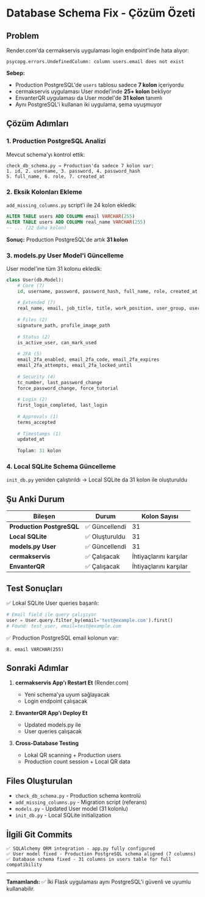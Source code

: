 # Database Schema Fix - Çözüm Özeti

## Problem
Render.com'da cermakservis uygulaması login endpoint'inde hata alıyor:
```
psycopg.errors.UndefinedColumn: column users.email does not exist
```

**Sebep:** 
- Production PostgreSQL'de `users` tablosu sadece **7 kolon** içeriyordu
- cermakservis uygulaması User model'inde **25+ kolon** bekliyor
- EnvanterQR uygulaması da User model'de **31 kolon** tanımlı
- Aynı PostgreSQL'i kullanan iki uygulama, şema uyuşmuyor

## Çözüm Adımları

### 1. Production PostgreSQL Analizi
Mevcut schema'yı kontrol ettik:
```
check_db_schema.py → Production'da sadece 7 kolon var:
1. id, 2. username, 3. password, 4. password_hash
5. full_name, 6. role, 7. created_at
```

### 2. Eksik Kolonları Ekleme
`add_missing_columns.py` script'i ile 24 kolon ekledik:
```sql
ALTER TABLE users ADD COLUMN email VARCHAR(255)
ALTER TABLE users ADD COLUMN real_name VARCHAR(255)
-- ... (22 daha kolon)
```

**Sonuç:** Production PostgreSQL'de artık **31 kolon**

### 3. models.py User Model'i Güncelleme
User model'ine tüm 31 kolonu ekledik:

```python
class User(db.Model):
    # Core (7)
    id, username, password, password_hash, full_name, role, created_at
    
    # Extended (7)
    real_name, email, job_title, title, work_position, user_group, user_role
    
    # Files (2)
    signature_path, profile_image_path
    
    # Status (2)
    is_active_user, can_mark_used
    
    # 2FA (5)
    email_2fa_enabled, email_2fa_code, email_2fa_expires
    email_2fa_attempts, email_2fa_locked_until
    
    # Security (4)
    tc_number, last_password_change
    force_password_change, force_tutorial
    
    # Login (2)
    first_login_completed, last_login
    
    # Approvals (1)
    terms_accepted
    
    # Timestamps (1)
    updated_at
    
    Toplam: 31 kolon
```

### 4. Local SQLite Schema Güncelleme
`init_db.py` yeniden çalıştırıldı → Local SQLite da 31 kolon ile oluşturuldu

## Şu Anki Durum

| Bileşen | Durum | Kolon Sayısı |
|---------|-------|-------------|
| **Production PostgreSQL** | ✅ Güncellendi | 31 |
| **Local SQLite** | ✅ Oluşturuldu | 31 |
| **models.py User** | ✅ Güncellendi | 31 |
| **cermakservis** | ✅ Çalışacak | İhtiyaçlarını karşılar |
| **EnvanterQR** | ✅ Çalışacak | İhtiyaçlarını karşılar |

## Test Sonuçları

✅ Lokal SQLite User queries başarılı:
```python
# Email field ile query çalışıyor
user = User.query.filter_by(email='test@example.com').first()
# Found: test_user, email=test@example.com
```

✅ Production PostgreSQL email kolonun var:
```
8. email VARCHAR(255)
```

## Sonraki Adımlar

1. **cermakservis App'ı Restart Et** (Render.com)
   - Yeni schema'ya uyum sağlayacak
   - Login endpoint çalışacak

2. **EnvanterQR App'ı Deploy Et**
   - Updated models.py ile
   - User queries çalışacak

3. **Cross-Database Testing**
   - Lokal QR scanning + Production users
   - Production count session + Local QR data

## Files Oluşturulan

- `check_db_schema.py` - Production schema kontrolü
- `add_missing_columns.py` - Migration script (referans)
- `models.py` - Updated User model (31 kolonlu)
- `init_db.py` - Local SQLite initialization

## İlgili Git Commits

```
✅ SQLAlchemy ORM integration - app.py fully configured
✅ User model fixed - Production PostgreSQL schema aligned (7 columns)
✅ Database schema fixed - 31 columns in users table for full compatibility
```

---

**Tamamlandı:** ✅ İki Flask uygulaması aynı PostgreSQL'i güvenli ve uyumlu kullanabilir.
